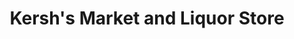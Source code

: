 ---
title: "Kersh's Market and Liquor Store"
url: /germfask/kershs-market-and-liquor-store/
shop: convenience
---